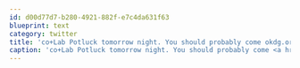 ```yaml
---
id: d00d77d7-b280-4921-882f-e7c4da631f63
blueprint: text
category: twitter
title: 'co+Lab Potluck tomorrow night. You should probably come okdg.org/events/byTitle…'
caption: 'co+Lab Potluck tomorrow night. You should probably come <a href="http://okdg.org/events/byTitle/xmas_potluck" title="http://okdg.org/events/byTitle/xmas_potluck" class="link link_untco">okdg.org/events/byTitle…</a>'
---
```

